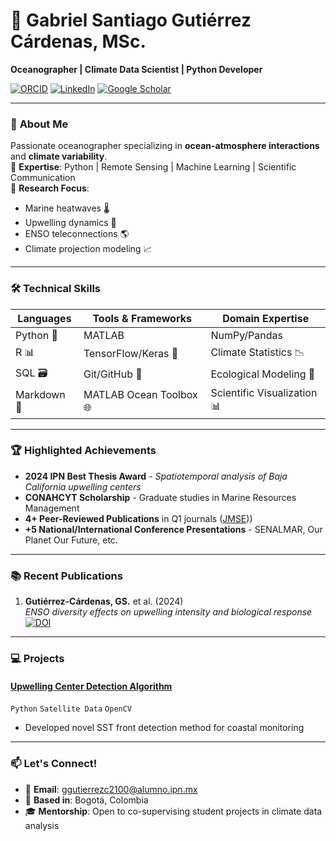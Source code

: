 # 🌊 Gabriel Santiago Gutiérrez Cárdenas, MSc.  
**Oceanographer | Climate Data Scientist | Python Developer**

[![ORCID](https://img.shields.io/badge/ORCID-0000--0002--3915--7684-blue)](https://orcid.org/0000-0002-3915-7684) 
[![LinkedIn](https://img.shields.io/badge/LinkedIn-Connect-blue?logo=linkedin)](https://www.linkedin.com/in/gabriel-santiago-gutiérrez-cárdenas) 
[![Google Scholar](https://img.shields.io/badge/Google_Scholar-Read-white?logo=google-scholar)](https://scholar.google.com/citations?user=YOUR_ID)

---

### 🔬 **About Me**  
Passionate oceanographer specializing in **ocean-atmosphere interactions** and **climate variability**.  
🔹 **Expertise**: Python | Remote Sensing | Machine Learning | Scientific Communication  
🔹 **Research Focus**:  
  - Marine heatwaves 🌡️  
  - Upwelling dynamics 🌊  
  - ENSO teleconnections 🌎  
  - Climate projection modeling 📈  

---

### 🛠️ **Technical Skills**  
| **Languages**       | **Tools & Frameworks**      | **Domain Expertise**          |
|----------------------|-----------------------------|--------------------------------|
| Python 🐍           | MATLAB | NumPy/Pandas     | Satellite Data Analysis 🛰️  |
| R 📊                | TensorFlow/Keras 🤖         | Climate Statistics 📉         |
| SQL 🗃️             | Git/GitHub 🐙               | Ecological Modeling 🌿        |
| Markdown 📝         | MATLAB Ocean Toolbox 🌐     | Scientific Visualization 📊   |

---

### 🏆 **Highlighted Achievements**  
- **2024 IPN Best Thesis Award** - *Spatiotemporal analysis of Baja California upwelling centers*  
- **CONAHCYT Scholarship** - Graduate studies in Marine Resources Management  
- **4+ Peer-Reviewed Publications** in Q1 journals ([JMSE](https://doi.org/10.3390/jmse12071061)))  
- **+5 National/International Conference Presentations** - SENALMAR, Our Planet Our Future, etc.  

---

### 📚 **Recent Publications**  
1. **Gutiérrez-Cárdenas, GS.** et al. (2024)  
   *ENSO diversity effects on upwelling intensity and biological response*  
   [![DOI](https://img.shields.io/badge/DOI-10.3390%2Fjmse12071061-blue)](https://doi.org/10.3390/jmse12071061)
   
---

### 💻 **Projects**  
#### [**Upwelling Center Detection Algorithm**](https://github.com/yourrepo)  
`Python` `Satellite Data` `OpenCV`  
- Developed novel SST front detection method for coastal monitoring  

---

### 📫 **Let's Connect!**  
- 📧 **Email**: ggutierrezc2100@alumno.ipn.mx  
- 📍 **Based in**: Bogotá, Colombia  
- 🎓 **Mentorship**: Open to co-supervising student projects in climate data analysis  


